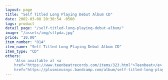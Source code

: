 ```yaml
---
layout: page
title: "Self Titled Long Playing Debut Album CD"
date: 2002-03-08 20:30:54 -0500
tags: product
detail_page: "/self-titled-long-playing-debut-album/"
image: "/assets/img/stlpda.jpg"
price: "10.00"
item_number: "014"
item_name: "Self Titled Long Playing Debut Album CD"
item_type: "CD"
others:
    'Also available at <a
    href="https://www.teenbeatrecords.com/items/323.html">Teenbeat</a> and <a
    href="https://plusminusnyc.bandcamp.com/album/self-titled-long-playing-debut-album">Bandcamp</a>'
---
```

